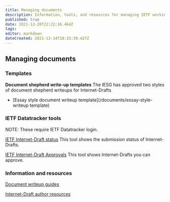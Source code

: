 ```yaml
---
title: Managing documents
description: Information, tools, and resources for managing IETF working group documents
published: true
date: 2021-12-20T22:22:16.464Z
tags: 
editor: markdown
dateCreated: 2021-12-14T18:15:39.427Z
---
```


## Managing documents

### Templates

**Document shepherd write-up templates**
The IESG has approved two styles of document shepherd writeups for Internet-Drafts 
- [Essay style document writeup template](/documents/essay-style-writeup template)

### IETF Datatracker tools
NOTE: These require IETF Datatracker login.

[IETF Internet-Draft status](https://datatracker.ietf.org/submit/status/)
This tool shows the submission status of Internet-Drafts.

[IETF Internet-Draft Approvals](https://datatracker.ietf.org/submit/approvals/)
This tool shows Internet-Drafts you can approve.

### Information and resources
[Document writeup guides](https://www.ietf.org/chairs/document-writeups/)

[Internet-Draft author resources](https://authors.ietf.org)
